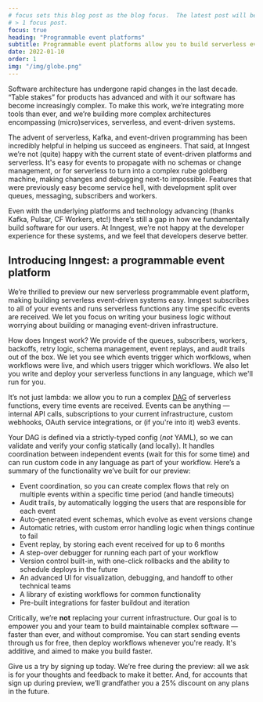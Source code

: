 ```yaml
---
# focus sets this blog post as the blog focus.  The latest post will be focused if there's
# > 1 focus post.
focus: true
heading: "Programmable event platforms"
subtitle: Programmable event platforms allow you to build serverless event-driven systems in minutes.  Here's an introduction to them.
date: 2022-01-10
order: 1
img: "/img/globe.png"
---
```


Software architecture has undergone rapid changes in the last decade.  “Table stakes” for products has advanced and with it our software has become increasingly complex.  To make this work, we’re integrating more tools than ever, and we’re building more complex architectures encompassing (micro)services, serverless, and event-driven systems.

The advent of serverless, Kafka, and event-driven programming has been incredibly helpful in helping us succeed as engineers.  That said, at Inngest we’re not (quite) happy with the current state of event-driven platforms and serverless.  It's easy for events to propagate with no schemas or change management, or for serverless to turn into a complex rube goldberg machine, making changes and debugging next-to impossible.  Features that were previously easy become service hell, with development split over queues, messaging, subscribers and workers.

Even with the underlying platforms and technology advancing (thanks Kafka, Pulsar, CF Workers, etc!) there’s still a gap in how we fundamentally build software for our users.  At Inngest, we’re not happy at the developer experience for these systems, and we feel that developers deserve better.

## Introducing Inngest: a programmable event platform

We’re thrilled to preview our new serverless programmable event platform, making building serverless event-driven systems easy.  Inngest subscribes to all of your events and runs serverless functions any time specific events are received. We let you focus on writing your business logic without worrying about building or managing event-driven infrastructure.

How does Inngest work?  We provide of the queues, subscribers, workers, backoffs, retry logic, schema management, event replays, and audit trails out of the box.  We let you see which events trigger which worfklows, when workflows were live, and which users trigger which workflows.  We also let you write and deploy your serverless functions in any language, which we'll run for you.

It’s not just lambda:  we allow you to run a complex [DAG](https://en.wikipedia.org/wiki/Directed_acyclic_graph) of serverless functions, every time events are received.  Events can be anything — internal API calls, subscriptions to your current infrastructure, custom webhooks, OAuth service integrations, or (if you're into it) web3 events.

Your DAG is defined via a strictly-typed config (*not* YAML), so we can validate and verify your config statically (and locally).  It handles coordination between independent events (wait for this for some time) and can run custom code in any language as part of your workflow.  Here’s a summary of the functionality we’ve built for our preview:

- Event coordination, so you can create complex flows that rely on multiple events within a specific time period (and handle timeouts)
- Audit trails, by automatically logging the users that are responsible for each event
- Auto-generated event schemas, which evolve as event versions change
- Automatic retries, with custom error handling logic when things continue to fail
- Event replay, by storing each event received for up to 6 months
- A step-over debugger for running each part of your workflow
- Version control built-in, with one-click rollbacks and the ability to schedule deploys in the future
- An advanced UI for visualization, debugging, and handoff to other technical teams
- A library of existing workflows for common functionality
- Pre-built integrations for faster buildout and iteration

Critically, we’re **not** replacing your current infrastructure.  Our goal is to empower you and your team to build maintainable complex software — faster than ever, and without compromise.  You can start sending events through us for free, then deploy workflows whenever you're ready.  It's additive, and aimed to make you build faster.

Give us a try by signing up today.  We’re free during the preview:  all we ask is for your thoughts and feedback to make it better.  And, for accounts that sign up during preview, we’ll grandfather you a 25% discount on any plans in the future.

